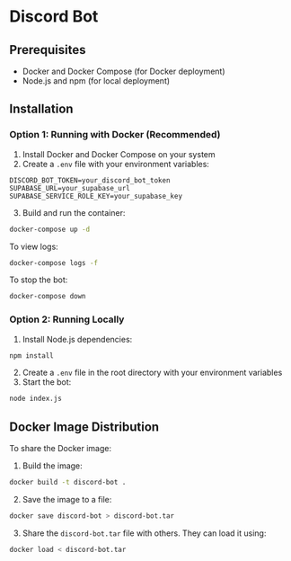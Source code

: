 # Discord Bot

## Prerequisites

- Docker and Docker Compose (for Docker deployment)
- Node.js and npm (for local deployment)

## Installation

### Option 1: Running with Docker (Recommended)

1. Install Docker and Docker Compose on your system
2. Create a `.env` file with your environment variables:
```
DISCORD_BOT_TOKEN=your_discord_bot_token
SUPABASE_URL=your_supabase_url
SUPABASE_SERVICE_ROLE_KEY=your_supabase_key
```

3. Build and run the container:
```bash
docker-compose up -d
```

To view logs:
```bash
docker-compose logs -f
```

To stop the bot:
```bash
docker-compose down
```

### Option 2: Running Locally

1. Install Node.js dependencies:
```bash
npm install
```

2. Create a `.env` file in the root directory with your environment variables
3. Start the bot:
```bash
node index.js
```

## Docker Image Distribution

To share the Docker image:

1. Build the image:
```bash
docker build -t discord-bot .
```

2. Save the image to a file:
```bash
docker save discord-bot > discord-bot.tar
```

3. Share the `discord-bot.tar` file with others. They can load it using:
```bash
docker load < discord-bot.tar
``` 